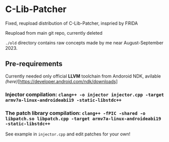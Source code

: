 # C-Lib-Patcher
Fixed, reupload distribution of C-Lib-Patcher, inspried by FЯIDA


Reupload from main git repo, currently deleted

```./old``` directory contains raw concepts made by me near August-September 2023.

## Pre-requirements
Currently needed only official **LLVM** toolchain from Andoroid NDK, avilable *(here)*[https://developer.android.com/ndk/downloads]

### Injector compilation: ```clang++ -o injector injector.cpp -target armv7a-linux-androideabi19 -static-libstdc++```
### The patch library compilation: ```clang++ -fPIC -shared -o libpatch.so libpatch.cpp -target armv7a-linux-androideabi19 -static-libstdc++```

See example in ```injector.cpp``` and edit patches for your own!
